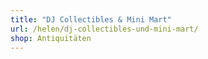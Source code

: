 ```yaml
---
title: "DJ Collectibles & Mini Mart"
url: /helen/dj-collectibles-und-mini-mart/
shop: Antiquitäten
---
```


